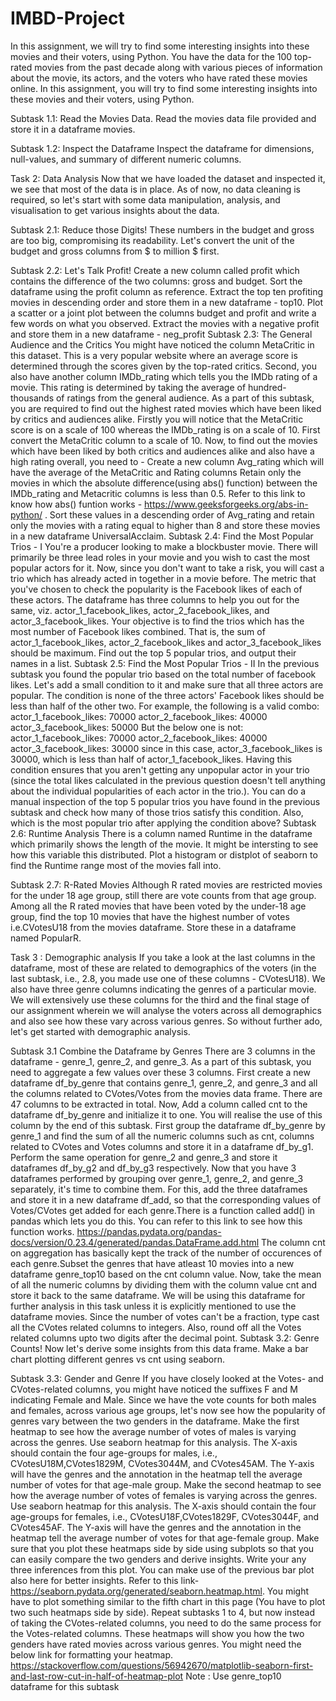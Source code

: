 # IMBD-Project
In this assignment, we will try to find some interesting insights into these movies and their voters, using Python.
You have the data for the 100 top-rated movies from the past decade along with various pieces of information about the movie, its actors, and the voters who have rated these movies online. In this assignment, you will try to find some interesting insights into these movies and their voters, using Python.

Subtask 1.1: Read the Movies Data.
Read the movies data file provided and store it in a dataframe movies.

Subtask 1.2: Inspect the Dataframe
Inspect the dataframe for dimensions, null-values, and summary of different numeric columns.


Task 2: Data Analysis
Now that we have loaded the dataset and inspected it, we see that most of the data is in place. As of now, no data cleaning is required, so let's start with some data manipulation, analysis, and visualisation to get various insights about the data.

Subtask 2.1: Reduce those Digits!
These numbers in the budget and gross are too big, compromising its readability. Let's convert the unit of the budget and gross columns from $ to million $ first.

Subtask 2.2: Let's Talk Profit!
Create a new column called profit which contains the difference of the two columns: gross and budget.
Sort the dataframe using the profit column as reference.
Extract the top ten profiting movies in descending order and store them in a new dataframe - top10.
Plot a scatter or a joint plot between the columns budget and profit and write a few words on what you observed.
Extract the movies with a negative profit and store them in a new dataframe - neg_profit
Subtask 2.3: The General Audience and the Critics
You might have noticed the column MetaCritic in this dataset. This is a very popular website where an average score is determined through the scores given by the top-rated critics. Second, you also have another column IMDb_rating which tells you the IMDb rating of a movie. This rating is determined by taking the average of hundred-thousands of ratings from the general audience.
As a part of this subtask, you are required to find out the highest rated movies which have been liked by critics and audiences alike.
Firstly you will notice that the MetaCritic score is on a scale of 100 whereas the IMDb_rating is on a scale of 10. First convert the MetaCritic column to a scale of 10.
Now, to find out the movies which have been liked by both critics and audiences alike and also have a high rating overall, you need to -
Create a new column Avg_rating which will have the average of the MetaCritic and Rating columns
Retain only the movies in which the absolute difference(using abs() function) between the IMDb_rating and Metacritic columns is less than 0.5. Refer to this link to know how abs() funtion works - https://www.geeksforgeeks.org/abs-in-python/ .
Sort these values in a descending order of Avg_rating and retain only the movies with a rating equal to higher than 8 and store these movies in a new dataframe UniversalAcclaim.
Subtask 2.4: Find the Most Popular Trios - I
You're a producer looking to make a blockbuster movie. There will primarily be three lead roles in your movie and you wish to cast the most popular actors for it. Now, since you don't want to take a risk, you will cast a trio which has already acted in together in a movie before. The metric that you've chosen to check the popularity is the Facebook likes of each of these actors.
The dataframe has three columns to help you out for the same, viz. actor_1_facebook_likes, actor_2_facebook_likes, and actor_3_facebook_likes. Your objective is to find the trios which has the most number of Facebook likes combined. That is, the sum of actor_1_facebook_likes, actor_2_facebook_likes and actor_3_facebook_likes should be maximum. Find out the top 5 popular trios, and output their names in a list.
Subtask 2.5: Find the Most Popular Trios - II
In the previous subtask you found the popular trio based on the total number of facebook likes. Let's add a small condition to it and make sure that all three actors are popular. The condition is none of the three actors' Facebook likes should be less than half of the other two. For example, the following is a valid combo:
actor_1_facebook_likes: 70000
actor_2_facebook_likes: 40000
actor_3_facebook_likes: 50000
But the below one is not:
actor_1_facebook_likes: 70000
actor_2_facebook_likes: 40000
actor_3_facebook_likes: 30000
since in this case, actor_3_facebook_likes is 30000, which is less than half of actor_1_facebook_likes.
Having this condition ensures that you aren't getting any unpopular actor in your trio (since the total likes calculated in the previous question doesn't tell anything about the individual popularities of each actor in the trio.).
You can do a manual inspection of the top 5 popular trios you have found in the previous subtask and check how many of those trios satisfy this condition. Also, which is the most popular trio after applying the condition above?
Subtask 2.6: Runtime Analysis
There is a column named Runtime in the dataframe which primarily shows the length of the movie. It might be intersting to see how this variable this distributed. Plot a histogram or distplot of seaborn to find the Runtime range most of the movies fall into.

Subtask 2.7: R-Rated Movies
Although R rated movies are restricted movies for the under 18 age group, still there are vote counts from that age group. Among all the R rated movies that have been voted by the under-18 age group, find the top 10 movies that have the highest number of votes i.e.CVotesU18 from the movies dataframe. Store these in a dataframe named PopularR.


Task 3 : Demographic analysis
If you take a look at the last columns in the dataframe, most of these are related to demographics of the voters (in the last subtask, i.e., 2.8, you made use one of these columns - CVotesU18). We also have three genre columns indicating the genres of a particular movie. We will extensively use these columns for the third and the final stage of our assignment wherein we will analyse the voters across all demographics and also see how these vary across various genres. So without further ado, let's get started with demographic analysis.

Subtask 3.1 Combine the Dataframe by Genres
There are 3 columns in the dataframe - genre_1, genre_2, and genre_3. As a part of this subtask, you need to aggregate a few values over these 3 columns.
First create a new dataframe df_by_genre that contains genre_1, genre_2, and genre_3 and all the columns related to CVotes/Votes from the movies data frame. There are 47 columns to be extracted in total.
Now, Add a column called cnt to the dataframe df_by_genre and initialize it to one. You will realise the use of this column by the end of this subtask.
First group the dataframe df_by_genre by genre_1 and find the sum of all the numeric columns such as cnt, columns related to CVotes and Votes columns and store it in a dataframe df_by_g1.
Perform the same operation for genre_2 and genre_3 and store it dataframes df_by_g2 and df_by_g3 respectively.
Now that you have 3 dataframes performed by grouping over genre_1, genre_2, and genre_3 separately, it's time to combine them. For this, add the three dataframes and store it in a new dataframe df_add, so that the corresponding values of Votes/CVotes get added for each genre.There is a function called add() in pandas which lets you do this. You can refer to this link to see how this function works. https://pandas.pydata.org/pandas-docs/version/0.23.4/generated/pandas.DataFrame.add.html
The column cnt on aggregation has basically kept the track of the number of occurences of each genre.Subset the genres that have atleast 10 movies into a new dataframe genre_top10 based on the cnt column value.
Now, take the mean of all the numeric columns by dividing them with the column value cnt and store it back to the same dataframe. We will be using this dataframe for further analysis in this task unless it is explicitly mentioned to use the dataframe movies.
Since the number of votes can't be a fraction, type cast all the CVotes related columns to integers. Also, round off all the Votes related columns upto two digits after the decimal point.
Subtask 3.2: Genre Counts!
Now let's derive some insights from this data frame. Make a bar chart plotting different genres vs cnt using seaborn.


Subtask 3.3: Gender and Genre
If you have closely looked at the Votes- and CVotes-related columns, you might have noticed the suffixes F and M indicating Female and Male. Since we have the vote counts for both males and females, across various age groups, let's now see how the popularity of genres vary between the two genders in the dataframe.
Make the first heatmap to see how the average number of votes of males is varying across the genres. Use seaborn heatmap for this analysis. The X-axis should contain the four age-groups for males, i.e., CVotesU18M,CVotes1829M, CVotes3044M, and CVotes45AM. The Y-axis will have the genres and the annotation in the heatmap tell the average number of votes for that age-male group.
Make the second heatmap to see how the average number of votes of females is varying across the genres. Use seaborn heatmap for this analysis. The X-axis should contain the four age-groups for females, i.e., CVotesU18F,CVotes1829F, CVotes3044F, and CVotes45AF. The Y-axis will have the genres and the annotation in the heatmap tell the average number of votes for that age-female group.
Make sure that you plot these heatmaps side by side using subplots so that you can easily compare the two genders and derive insights.
Write your any three inferences from this plot. You can make use of the previous bar plot also here for better insights. Refer to this link- https://seaborn.pydata.org/generated/seaborn.heatmap.html. You might have to plot something similar to the fifth chart in this page (You have to plot two such heatmaps side by side).
Repeat subtasks 1 to 4, but now instead of taking the CVotes-related columns, you need to do the same process for the Votes-related columns. These heatmaps will show you how the two genders have rated movies across various genres.
You might need the below link for formatting your heatmap. https://stackoverflow.com/questions/56942670/matplotlib-seaborn-first-and-last-row-cut-in-half-of-heatmap-plot
Note : Use genre_top10 dataframe for this subtask
